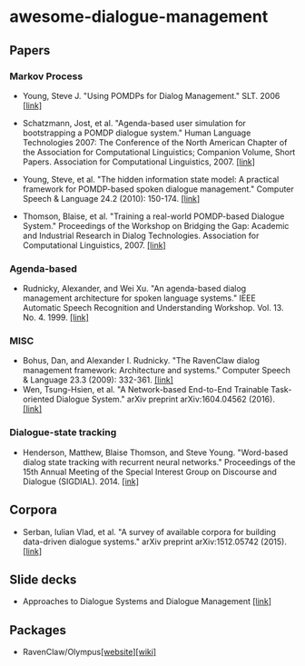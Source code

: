 # awesome-dialogue-management

## Papers

### Markov Process
- Young, Steve J. "Using POMDPs for Dialog Management." SLT. 2006 [[link]](http://ssli.ee.washington.edu/courses/ee517sp07/papers/young-slt06.pdf)

- Schatzmann, Jost, et al. "Agenda-based user simulation for bootstrapping a POMDP dialogue system." Human Language Technologies 2007: The Conference of the North American Chapter of the Association for Computational Linguistics; Companion Volume, Short Papers. Association for Computational Linguistics, 2007. [[link]](http://dl.acm.org/citation.cfm?id=1614146)

- Young, Steve, et al. "The hidden information state model: A practical framework for POMDP-based spoken dialogue management." Computer Speech & Language 24.2 (2010): 150-174. [[link]](http://www.sciencedirect.com/science/article/pii/S0885230809000230)

- Thomson, Blaise, et al. "Training a real-world POMDP-based Dialogue System." Proceedings of the Workshop on Bridging the Gap: Academic and Industrial Research in Dialog Technologies. Association for Computational Linguistics, 2007. [[link]](http://dl.acm.org/citation.cfm?id=1556330)


### Agenda-based
- Rudnicky, Alexander, and Wei Xu. "An agenda-based dialog management architecture for spoken language systems." IEEE Automatic Speech Recognition and Understanding Workshop. Vol. 13. No. 4. 1999. [[link]](http://www.cs.cmu.edu/~xw/asru99-agenda.pdf)


### MISC
- Bohus, Dan, and Alexander I. Rudnicky. "The RavenClaw dialog management framework: Architecture and systems." Computer Speech & Language 23.3 (2009): 332-361. [[link]](http://www.sciencedirect.com/science/article/pii/S0885230808000545)
- Wen, Tsung-Hsien, et al. "A Network-based End-to-End Trainable Task-oriented Dialogue System." arXiv preprint arXiv:1604.04562 (2016). [[link]](http://arxiv.org/pdf/1604.04562.pdf)
 

### Dialogue-state tracking
- Henderson, Matthew, Blaise Thomson, and Steve Young. "Word-based dialog state tracking with recurrent neural networks." Proceedings of the 15th Annual Meeting of the Special Interest Group on Discourse and Dialogue (SIGDIAL). 2014. [[ink]](http://mi.eng.cam.ac.uk/~sjy/papers/hety14.pdf)



## Corpora
- Serban, Iulian Vlad, et al. "A survey of available corpora for building data-driven dialogue systems." arXiv preprint arXiv:1512.05742 (2015). [[link]](https://arxiv.org/abs/1512.05742)



## Slide decks
- Approaches to Dialogue Systems and Dialogue Management [[link]](http://people.ict.usc.edu/~traum/Talks/cs544dialogue3-8-12.pdf)


## Packages
- RavenClaw/Olympus[[website]](http://www.cs.cmu.edu/~dbohus/ravenclaw-olympus/index-dan.html)[[wiki]](http://wiki.speech.cs.cmu.edu/olympus/index.php/RavenClaw)
